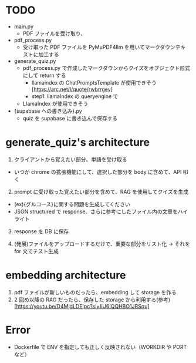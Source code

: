 # TODO

- main.py
  - PDF ファイルを受け取り、
- pdf_process.py
  - 受け取った PDF ファイルを PyMuPDF4llm を用いてマークダウンテキストに加工する
- generate_quiz.py
  - pdf_process.py で作成したマークダウンからクイズをオブジェクト形式にして return する
    - llamaindex の ChatPromptsTemplate が使用できそう[https://arc.net/l/quote/rwbrrgey]
    - step1: llamaIndex の queryengine で
  - LlamaIndex が使用できそう
- {supabase への書き込み}.py
  - quiz を supabase に書き込んで保存する

# generate_quiz's architecture

1. クライアントから覚えたい部分、単語を受け取る

- いつか chrome の拡張機能にして、選択した部分を body に含めて、API 叩く

2. prompt に受け取った覚えたい部分を含めて、RAG を使用してクイズを生成

- (ex){グルコース}に関する問題を生成してください
- JSON structured で response、さらに参考にしたファイル内の文章をハイライト

3. response を DB に保存

4. (発展)ファイルをアップロードするだけで、重要な部分をリスト化 → それを for 文でテスト生成

# embedding architecture

1. pdf ファイルが新しいものだったら、embedding して storage を作る
2. 2 回め以降の RAG だったら、保存した storage から利用する(参考)[https://youtu.be/D4MjdLDEIpc?si=liU6IQQHBO1JRSqu]

# Error

- Dockerfile で ENV を指定しても正しく反映されない（WORKDIR や PORT など）
